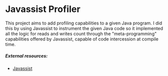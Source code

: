 # Javassist Profiler
This project aims to add profiling capabilities to a given Java program. I did this by using Javassist to instrument the given Java code so it implemented all the logic for reads and writes count through the "meta-programming" capabilities offered by Javassist, capable of code intercession at compile time.

##### External resources:
* [Javassist](https://www.javassist.org/)
